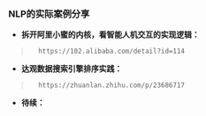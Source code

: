 ### NLP的实际案例分享
- **拆开阿里小蜜的内核，看智能人机交互的实现逻辑：**
>       https://102.alibaba.com/detail?id=114
>

- **达观数据搜索引擎排序实践：**
>       https://zhuanlan.zhihu.com/p/23686717
>
>
>
>
>
>
>
>
>
>
>
>
>
>
>
>
>
>
>
>
>
>
>
>
>

- **待续：**
>
>
>
>
>
>
>
>
>
>
>
>
>
